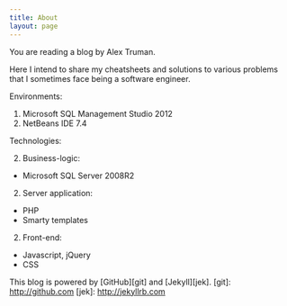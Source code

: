 ```yaml
---
title: About
layout: page
---
```

You are reading a blog by Alex Truman.

Here I intend to share my cheatsheets and solutions to various problems that I sometimes face being a software engineer.

Environments:

1. Microsoft SQL Management Studio 2012
1. NetBeans IDE 7.4

Technologies:

2. Business-logic:
  * Microsoft SQL Server 2008R2
2. Server application:
  * PHP
  * Smarty templates
2. Front-end:
  * Javascript, jQuery
  * CSS

This blog is powered by [GitHub][git] and [Jekyll][jek].
[git]: http://github.com
[jek]: http://jekyllrb.com